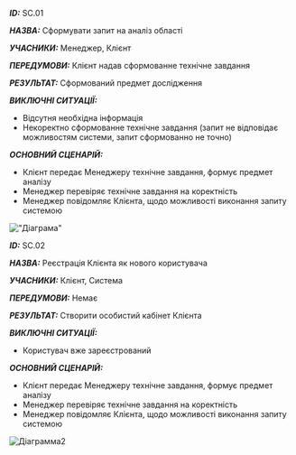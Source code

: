 ***ID:*** SС.01
    
***НАЗВА:*** Сформувати запит на аналіз області
    
***УЧАСНИКИ:*** Менеджер, Клієнт

***ПЕРЕДУМОВИ:*** Клієнт надав сформованне технічне завдання

***РЕЗУЛЬТАТ:*** Сформований предмет дослідження 

***ВИКЛЮЧНІ СИТУАЦІЇ:*** 

* Відсутня необхідна інформація
* Некоректно сформованне технічне завдання (запит не відповідає можливостям системи, запит сформованно не точно)

***ОСНОВНИЙ СЦЕНАРІЙ:***
* Клієнт передає Менеджеру технічне завдання, формує предмет аналізу
* Менеджер перевіряє технічне завдання на коректність
* Менеджер повідомляє Клієнта, щодо можливості виконання запиту системою

!["Діаграма"](http://www.plantuml.com/plantuml/png/XP51JeDW48Ntd68Eu0difbSnqPswqBfZOK5ZJ8pT41R6Gv16B2dbvmhltSWtamP9DsKrmtiptnjOFgwk7bPFTxTPZY_qh5bXO95dTdn2dxfBcxiC8re-eyKF6bQ6RvL3jByki3GMAbvbhldcac671biVK3jmSs5yGTAI0qjVCHxt7T0A4Ax6YTYnN4IE_1IJp-ATQlyHjwoLQCFgV2Ppg66F59Dx5c5Ui-37uWmiEKWlaYxe0pV_OcXqxxj46KoEfC4UdU0frjUcidCoXYbDn1lHII-DQnMoYgfnVavvikND_RL-v1y0)

***ID:*** SС.02
    
***НАЗВА:*** Реєстрація Клієнта як нового користувача
    
***УЧАСНИКИ:*** Клієнт, Система

***ПЕРЕДУМОВИ:*** Немає

***РЕЗУЛЬТАТ:*** Створити особистий кабінет Клієнта

***ВИКЛЮЧНІ СИТУАЦІЇ:*** 

* Користувач вже зареєстрований

***ОСНОВНИЙ СЦЕНАРІЙ:***
* Клієнт передає Менеджеру технічне завдання, формує предмет аналізу
* Менеджер перевіряє технічне завдання на коректність
* Менеджер повідомляє Клієнта, щодо можливості виконання запиту системою

![Діаграмма2](https://www.planttext.com/api/plantuml/img/XP5FIiD06CNtSue1jvwWsTHJk1OCMD3wBzrbOHFfgX2K446muWqcDQcXRT8hlEz6lc-Y6oswoioylD_xtipmDZgvYIONvyR4UCP62idHIX8RBvW1Nk0aGIDJhBdABJyjEkombjJA7Mh9PIe9Lqvcj6U1YG-Enj7eUX8UdusYCCQRsWcfiOMBUoOgJvDxTBHkoU99RSdj52O5IisnM6ekFlefB5unmyEXzRobzpQziE5GxxIrbdkd84UnOwLvyBFR08yzLL9jzCNy3_6hnWAbrql-aM5b-z7HgCxXMocqbDD5y4Thcfd5tCftggciz38y8jjtnqzx6Ys-i_jE5HFKacBdDzONBhKTSJmF-CANLyOCm_6fllyd)
